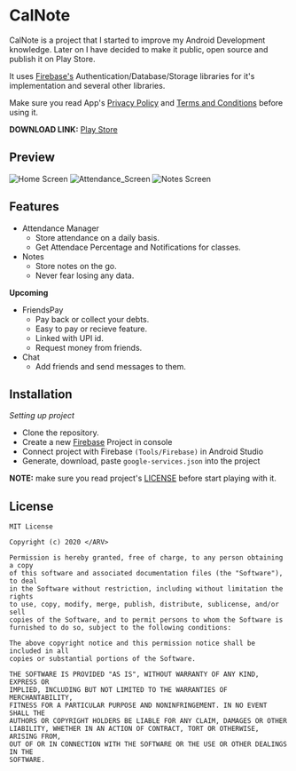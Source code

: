 # CalNote

CalNote is a project that I started to improve my Android Development knowledge. Later on I have decided to make it public, open source and publish it on Play Store.

It uses [Firebase's](https://firebase.google.com) Authentication/Database/Storage libraries for it's implementation and several other libraries.

Make sure you read App's [Privacy Policy](PRIVACY_POLICY.md) and [Terms and Conditions](TERMS_AND_CONDITIONS.md) before using it.

**DOWNLOAD LINK:** [Play Store](https://play.google.com/store/apps/details?id=com.github.h01d.calnote)

## Preview

![Home Screen](https://firebasestorage.googleapis.com/v0/b/calnote-b55c7.appspot.com/o/NavScreen.jpg?alt=media&token=df453635-2df4-4183-865f-80e72cb1c95c)
![Attendance_Screen](https://firebasestorage.googleapis.com/v0/b/calnote-b55c7.appspot.com/o/AttendanceScreen.jpg?alt=media&token=58efe101-7740-462e-91da-4a72157f2d76)
![Notes Screen](https://firebasestorage.googleapis.com/v0/b/calnote-b55c7.appspot.com/o/NotesScreen.jpg?alt=media&token=db82857e-c19c-47c2-b5d6-fba07007a340)
## Features 

- Attendance Manager
  - Store attendance on a daily basis.
  - Get Attendace Percentage and Notifications for classes.
- Notes
  - Store notes on the go.
  - Never fear losing any data.

**Upcoming**
- FriendsPay
  - Pay back or collect your debts. 
  - Easy to pay or recieve feature.
  - Linked with UPI id.
  - Request money from friends.
- Chat
  - Add friends and send messages to them.

## Installation

*Setting up project*

- Clone the repository.
- Create a new [Firebase](https://firebase.google.com) Project in console
- Connect project with Firebase `(Tools/Firebase)` in Android Studio
- Generate, download, paste `google-services.json` into the project


**NOTE:** make sure you read project's [LICENSE](LICENSE) before start playing with it.

## License

```
MIT License

Copyright (c) 2020 </ARV>

Permission is hereby granted, free of charge, to any person obtaining a copy
of this software and associated documentation files (the "Software"), to deal
in the Software without restriction, including without limitation the rights
to use, copy, modify, merge, publish, distribute, sublicense, and/or sell
copies of the Software, and to permit persons to whom the Software is
furnished to do so, subject to the following conditions:

The above copyright notice and this permission notice shall be included in all
copies or substantial portions of the Software.

THE SOFTWARE IS PROVIDED "AS IS", WITHOUT WARRANTY OF ANY KIND, EXPRESS OR
IMPLIED, INCLUDING BUT NOT LIMITED TO THE WARRANTIES OF MERCHANTABILITY,
FITNESS FOR A PARTICULAR PURPOSE AND NONINFRINGEMENT. IN NO EVENT SHALL THE
AUTHORS OR COPYRIGHT HOLDERS BE LIABLE FOR ANY CLAIM, DAMAGES OR OTHER
LIABILITY, WHETHER IN AN ACTION OF CONTRACT, TORT OR OTHERWISE, ARISING FROM,
OUT OF OR IN CONNECTION WITH THE SOFTWARE OR THE USE OR OTHER DEALINGS IN THE
SOFTWARE.
